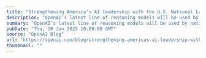 ```yaml
---
title: "Strengthening America’s AI leadership with the U.S. National Laboratories"
description: "OpenAI’s latest line of reasoning models will be used by nation’s leading scientists to drive scientific breakthroughs."
summary: "OpenAI’s latest line of reasoning models will be used by nation’s leading scientists to drive scientific breakthroughs."
pubDate: "Thu, 30 Jan 2025 10:00:00 GMT"
source: "OpenAI Blog"
url: "https://openai.com/blog/strengthening-americas-ai-leadership-with-the-us-national-laboratories"
thumbnail: ""
---
```


